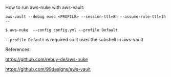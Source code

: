 How to run aws-nuke with aws-vault:

`aws-vault --debug exec <PROFILE> --session-ttl=8h --assume-role-ttl=1h --`

`$ aws-nuke  --config config.yml --profile Default`

`--profile Default` is required so it uses the subshell in aws-vault


References:

https://github.com/rebuy-de/aws-nuke

https://github.com/99designs/aws-vault
